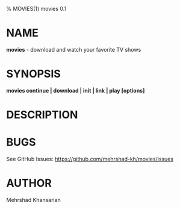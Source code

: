 % MOVIES(1) movies 0.1

NAME
====

**movies** - download and watch your favorite TV shows

SYNOPSIS
========

**movies continue | download | init | link | play [options]**

DESCRIPTION
===========


BUGS
====

See GitHub Issues: <https://github.com/mehrshad-kh/movies/issues>

AUTHOR
======

Mehrshad Khansarian



